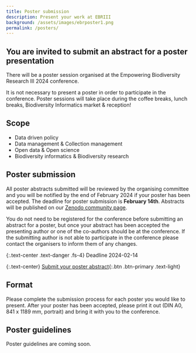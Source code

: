 ```yaml
---
title: Poster submission
description: Present your work at EBRIII
background: /assets/images/ebrposter1.png
permalink: /posters/
---
```


## You are invited to submit an abstract for a poster presentation

There will be a poster session organised at the Empowering Biodiversity Research III 2024 conference.

It is not necessary to present a poster in order to participate in the conference. Poster sessions will take place during the coffee breaks, lunch breaks, Biodiversity Informatics market & reception!

## Scope

- Data driven policy
- Data management & Collection management
- Open data & Open science
- Biodiversity informatics & Biodiversity research

## Poster submission

All poster abstracts submitted will be reviewed by the organising committee and you will be notified by the end of February 2024 if your poster has been accepted. The deadline for poster submission is **February 14th**. Abstracts will be published on our [Zenodo community page](https://zenodo.org/communities/empoweringbiodiversityresearch).

You do not need to be registered for the conference before submitting an abstract for a poster, but once your abstract has been accepted the presenting author or one of the co-authors should be at the conference. If the submitting author is not able to participate in the conference please contact the organisers to inform them of any changes.

{:.text-center .text-danger .fs-4}
Deadline 2024-02-14

{:.text-center}
[Submit your poster abstract](https://forms.gle/v4H9UHLpRMUAU4Y26){:.btn .btn-primary .text-light}

## Format

Please complete the submission process for each poster you would like to present. After your poster has been accepted, please print it out (DIN A0, 841 x 1189 mm, portrait) and bring it with you to the conference.

## Poster guidelines

Poster guidelines are coming soon.
